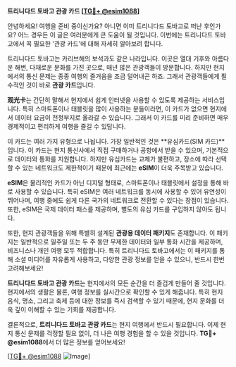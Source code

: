 **트리니다드 토바고 관광 카드 [[TG💪+ @esim1088](https://t.me/s/esim1088)]**

안녕하세요! 여행을 준비 중이신가요? 아니면 이미 트리니다드 토바고로 떠난 후인가요? 어느 경우든 이 글은 여러분에게 큰 도움이 될 것입니다. 이번에는 트리니다드 토바고에서 꼭 필요한 '관광 카드'에 대해 자세히 알아보려 합니다.

트리니다드 토바고는 카리브해의 보석과도 같은 나라입니다. 이곳은 열대 기후와 아름다운 해변, 다채로운 문화를 가진 곳으로, 매년 많은 관광객들이 방문합니다. 하지만 현지에서의 통신 문제는 종종 여행의 즐거움을 조금 덜어내곤 하죠. 그래서 관광객들에게 필수적인 것이 바로 **관광 카드**입니다.

**观光卡**는 간단히 말해서 현지에서 쉽게 인터넷을 사용할 수 있도록 제공하는 서비스입니다. 특히 스마트폰이나 태블릿을 많이 사용하는 분들이라면, 이 카드가 없으면 현지에서 데이터 요금이 천정부지로 올라갈 수 있습니다. 그래서 이 카드를 미리 준비하면 매우 경제적이고 편리하게 여행을 즐길 수 있답니다.

이 카드는 여러 가지 유형으로 나뉩니다. 가장 일반적인 것은 **유심카드(SIM 카드)**입니다. 이 카드는 현지 통신사에서 직접 구매하거나 공항에서 받을 수 있으며, 기본적으로 데이터와 통화를 지원합니다. 하지만 유심카드는 교체가 불편하고, 장소에 따라 선택할 수 있는 네트워크도 제한적이기 때문에 최근에는 **eSIM**이 더욱 주목받고 있습니다.

**eSIM**은 물리적인 카드가 아닌 디지털 형태로, 스마트폰이나 태블릿에서 설정을 통해 바로 사용할 수 있습니다. 특히 eSIM은 여러 네트워크를 동시에 사용할 수 있어 유연성이 뛰어나며, 여행 중에도 쉽게 다른 국가의 네트워크로 전환할 수 있다는 장점이 있습니다. 또한, eSIM은 국제 데이터 패스를 제공하며, 별도의 유심 카드를 구입하지 않아도 됩니다.

또한, 현지 관광객들을 위해 특별히 설계된 **관광용 데이터 패키지**도 존재합니다. 이 패키지는 일반적으로 일주일 또는 두 주 동안 무제한 데이터와 일부 통화 시간을 제공하며, 비즈니스나 개인 여행 모두 적합합니다. 특히 트리니다드 토바고에서는 이 패키지를 통해 소셜 미디어를 자유롭게 사용하고, 다양한 관광 정보를 얻을 수 있으니, 반드시 한번 고려해보세요!

**트리니다드 토바고 관광 카드**는 현지에서의 모든 순간을 더 즐겁게 만들어 줄 것입니다. 현지에서의 생활은 물론, 여행 정보를 실시간으로 확인할 수 있게 해줍니다. 특히 현지 음식, 명소, 그리고 축제 등에 대한 정보를 즉시 검색할 수 있기 때문에, 현지 문화를 더욱 깊이 이해할 수 있는 기회를 제공합니다.

결론적으로, **트리니다드 토바고 관광 카드**는 현지 여행에서 반드시 필요합니다. 이제 현지 통신 문제를 걱정할 필요 없이, 더 나은 여행 경험을 할 수 있을 것입니다. **TG💪+ @esim1088**에서 더 많은 정보를 얻어보세요! 

[[TG💪+ @esim1088](https://t.me/s/esim1088) ![Image](https://i.postimg.cc/Y0z9fWf4/image.png)]